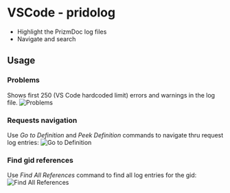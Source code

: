 # VSCode  - pridolog

- Highlight the PrizmDoc log files
- Navigate and search

## Usage

### Problems

Shows first 250 (VS Code hardcoded limit) errors and warnings in the log file.
![Problems](https://lh3.googleusercontent.com/KxSTtP5liIuGopdHD7CVuov8bjWknVRvLd9C_8mQHc91Z36GtHvaYbIIrVWKbpLcqb7UCpJopVuqqHUVIOeU=w3696-h1932)

### Requests navigation
Use *Go to Definition* and *Peek Definition* commands to navigate thru request log entries:
![Go to Definition](https://lh6.googleusercontent.com/yWCMKPPWKeNrmRf5LuW2dZoAFLLEB3xOGtBG0kO5v8K72wY_faUdHh1xbLTc-nlkVEP1glYfM5TO8w5hbjsz=w3696-h1932)

### Find gid references
Use *Find All References* command to find all log entries for the gid:
![Find All References](https://lh5.googleusercontent.com/YDhbBGHnA7CZHrGR3hLCa7o2ynUJxxB16BWjwoCe1pjbkF89oRErAVbza5I8gLQRiqNC3OQ7uJse-n_Fifjb=w3696-h1932)